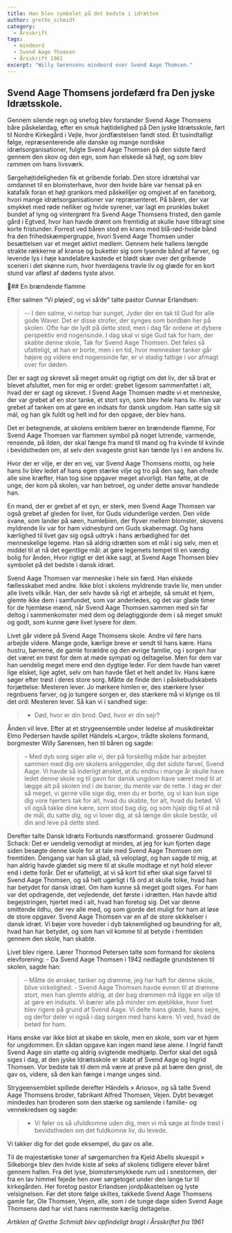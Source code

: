 ```yaml
---
title: Han blev symbolet på det bedste i idrætten
author: grethe_schmidt
category:
  - Årsskrift
tags:
  - mindeord
  - Svend Aage Thomsen
  - Årsskrift 1961
excerpt: "Willy Sørensens mindeord over Svend Aage Thomsen."
---
```


## Svend Aage Thomsens jordefærd fra Den jyske Idrætsskole.

Gennem silende regn og snefog blev forstander Svend Aage Thomsens båre påskelørdag, efter en smuk højtidelighed på Den jyske Idrætsskole, ført til Nordre Kirkegård i Vejle, hvor jordfæstelsen fandt sted. Et tusindtalligt følge, repræsenterende alle danske og mange nordiske idrætsorganisationer, fulgte Svend Aage Thomsen på den sidste færd gennem den skov og den egn, som han elskede så højt, og som blev rammen om hans livsværk.

Sørgehøjtideligheden fik et gribende forløb. Den store idrætshal var omdannet til en blomsterhave, hvor den hvide bảre var hensat på en katafalk foran et højt grankors med påskeliljer og omgivet af en faneborg, hvori mange idrætsorganisationer var repræsenteret. På båren, der var smykket med røde nelliker og hvide syrener, var lagt en prunkløs buket bundet af lyng og vintergrønt fra Svend Aage Thomsens fristed, den gamle gård i Egtved, hvor han havde drømt om fremtidig at skulle have tilbragt sine korte fristunder. Forrest ved båren stod en krans med blå-rød-hvide bånd fra den frihedskæmpergruppe, hvori Svend Aage Thomsen under besættelsen var et meget aktivt medlem. Gennem hele hallens længde strakte rækkerne af kranse og buketter sig som lysende bånd af farver, og levende lys i høje kandelabre kastede et blødt skær over det gribende sceneri i det skønne rum, hvor hverdagens travle liv og glæde for en kort stund var afløst af dødens tyste alvor.

## En brændende flamme

Efter salmen “Vi pløjed', og vi så’de” talte pastor Cunnar Erlandsen: 

> -- I den salme, vi netop har sunget, Jyder der en tak til Gud for alle gode Waver. Det er disse strofer, der synges som bordbøn her på skolen. Ofte har de lydt på dette sted, men i dag får ordene et dybere perspektiv end nogensinde. I dag skal vi sige Gud tak for ham, der skabte denne skole, Tak for Svend Aage Thomsen. Det føles så ufatteligt, at han er borte, men i en tid, hvor mennesker tanker går højere og videre end nogensinde før, er vi stadig fattige i vor afmagt over for døden.

Der er sagt og skrevet så meget smukt og rigtigt om det liv, der så brat er blevet afsluttet, men for mig er ordet: grebet ligesom sammenfattet i alt, hvad der er sagt og skrevet. I Svend Aage Thomsen mødte vi et menneske, der var grebet af en stor tanke, et stort syn, som blev hele hans liv. Han var grebet af tanken om at gøre en indsats for dansk ungdom. Han satte sig sit mál, og han gik fuldt og helt ind for den opgave, der blev hans.

Det er betegnende, at skolens emblem bærer en brændende flamme, For Svend Aage Thomsen var flammen symbol på noget lutrende, varmende, rensende, på ilden, der skal fænge fra mand til mand og fra kvinde til kvinde i bevidstheden om, at selv den svageste gnist kan tænde lys i en andens liv.

Hvor der er vilje, er der en vej, var Svend Aage Thomsens motto, og hele hans liv blev ledet af hans egen stærke vilje og tro på den sag, han ofrede alle sine kræfter, Han tog sine opgaver meget alvorligt. Han følte, at de unge, der kom på skolen, var han betroet, og under dette ansvar handlede han.

En mand, der er grebet af et syn, er sterk, men Svend Aage Thomsen var også grebet af gleden for livet, for Guds vidunderlige verden. Den vilde svane, som lander på søen, humlebien, der flyver mellem blomster, skovens myldrende liv var for ham vidnesbyrd om Guds skabermagt. Og hans kærlighed til livet gav sig også udtryk i hans ærbødighed for det menneskelige legeme. Han så aldrig idrætten som et mål i sig selv, men et middel til at nå det egentlige mål: at gøre legemets tempel til en værdig bolig for ånden, Hvor rigtigt er det ikke sagt, at Svend Aage Thomsen blev symbolet på det bedste i dansk idræt.

Svend Aage Thomsen var menneske i hele sin færd. Han elskede fællesskabet med andre. Ikke blot i skolens myldrende travle liv, men under alle livets vilkår. Han, der selv havde så rigt et arbejde, så smukt et hjem, glemte ikke dem i samfundet, som var anderledes, og det var glade timer for de hjemløse mænd, når Svend Aage Thomsen sammen med sin far deltog i sammenkomster med dem og delagtiggjorde dem i så meget smukt og godt, som kunne gøre livet lysere for dem.

Livet går videre på Svend Aage Thomsens skole. Andre vil føre hans arbejde videre. Mange gode, kærlige breve er sendt til hans kære. Hans hustru, børnene, de gamle forældre og den øvrige familie, og i sorgen har det været en trøst for dem at møde sympati og deltagelse. Men for dem var han uendelig meget mere end den dygtige leder. For dem havde han været lige elsket, lige agtet, selv om han havde fået et helt andet liv. Hans kære søger efter trøst i deres store sorg. Måtte de finde den i påskebudskabets forjættelse: Mesteren lever. Jo mørkere himlen er, des stærkere lyser regnbuens farver, og jo tungere sorgen er, des stærkere må vi klynge os til det ord: Mesteren lever. Så kan vi i sandhed sige: 

> - Død, hvor er din brod. Død, hvor er din sejr?

Ånden vil leve. Efter at et strygeensemble under ledelse af musikdirektør Elmo Pedersen havde spillet Händels »Largo«, trådte skolens formand, borgmester Willy Sørensen, hen til båren og sagde: 

> – Med dyb sorg siger alle vi, der på forskellig måde har arbejdet sammen med dig om skolens anliggender, dig det sidste farvel, Svend Aage. Vi havde så inderligt ønsket, at du endnu i mange år skulle have ledet denne skole og til gavn for dansk ungdom have været med til at lægge alt på skolen ind i de baner, du mente var de rette. I dag er der så meget, vi gerne ville sige dig, men du er borte, og vi kan kun sige dig vore hjerters tak for alt, hvad du skabte, for alt, hvad du betød. Vi vil også takke dine kære, som stod bag dig, og som hjalp dig til at nå de mål, du satte dig, og vi lover dig, at så længe din skole består, vil din and leve på dette sted.

Derefter talte Dansk Idræts Forbunds næstformand. grosserer Gudmund Schack: Det er uendelig vemodigt at mindes, at jeg for kun fjorten dage siden besøgte denne skole for at tale med Svend Aage Thomsen om fremtiden. Dengang var han så glad, så veloplagt, og han sagde til mig, at han aldrig havde glædet sig mere til at skulle modtage et nyt hold elever end i dette forår. Det er ufatteligt, at vi så kort tid efter skal sige farvel til Svend Aage Thomsen, og så helt ugørligt i få ord at skulle tolke, hvad han har betydet for dansk idræt. Om ham kunne så meget godt siges. For ham var det opdragende, det vejledende, det første i idrætten. Han havde altid begejstringen, hjertet med i alt, hvad han foretog sig. Det var denne smittende ildhu, der rev alle med, og som gjorde det muligt for ham at løse de store opgaver. Svend Aage Thomsen var en af de store skikkelser i dansk idræt. Vi bøjer vore hoveder i dyb taknemlighed og beundring for alt, hvad han har betydet, og som han vil komme til at betyde i fremtiden gennem den skole, han skabte.

Livet blev rigere. Lærer Thormod Petersen talte som formand for skolens elevforening: - Da Svend Aage Thomsen i 1942 nedlagde grundstenen til skolen, sagde han: 

> – Måtte de ønsker, tanker og drømme, jeg har haft for denne skole, blive virkelighed. - Svend Aage Thomsen havde evnen til at drømme stort, men han glemte aldrig, at der bag drømmen må ligge en vilje til at gøre en indsats. Vi bærer alle på minder om øjeblikke, hvor livet blev rigere på grund af Svend Aage. Vi delte hans glæde, hans sejre, og derfor deler vi også i dag sorgen med hans kære. Vi ved, hvad de betød for ham.

Hans ønske var ikke blot at skabe en skole, men en skole, som var et hjem for ungdommen. En sådan opgave kan ingen mand løse alene. I Ingrid fandt Svend Aage sin støtte og aldrig svigtende medhjælp. Derfor skal det også siges i dag, at den jyske Idrætsskole er skabt af Svend Aage og Ingrid Thomsen. Vor bedste tak til dem må være at prøve på at bære den gnist, de gav os, videre, så den kan fænge i mange unges sind.

Strygeensemblet spillede derefter Händels » Arioso«, og så talte Svend Aage Thomsens broder, fabrikant Alfred Thomsen, Vejen. Dybt bevæget mindedes han broderen som den stærke og samlende i familie- og vennekredsen og sagde:

> - Vi føler os så ufuldkomne uden dig, men vi må søge at finde trøst i bevidstheden om det fuldkomne liv, du levede.

Vi takker dig for det gode eksempel, du gav os alle.

Til de majestætiske toner af sørgemarchen fra Kjeld Abells skuespil » Silkeborg« blev den hvide kiste af seks af skolens tidligere elever båret gennem hallen. Fra det lyse, blomstersmykkede rum ud i snestormen, der fra en lav himmel fejede hen over sørgetoget under den lange tur til kirkegården. Her foretog pastor Erlandsen jordpåkastelsen og lyste velsignelsen. Før det store følge skiltes, takkede Svend Aage Thomsens gamle far, Ole Thomsen, Vejen, alle, som i de tunge dage siden Svend Aage Thomsens død har vist hans nærmeste kærlig deltagelse.

_Artiklen af Grethe Schmidt blev opfindeligt bragt i Årsskriftet fra 1961_
